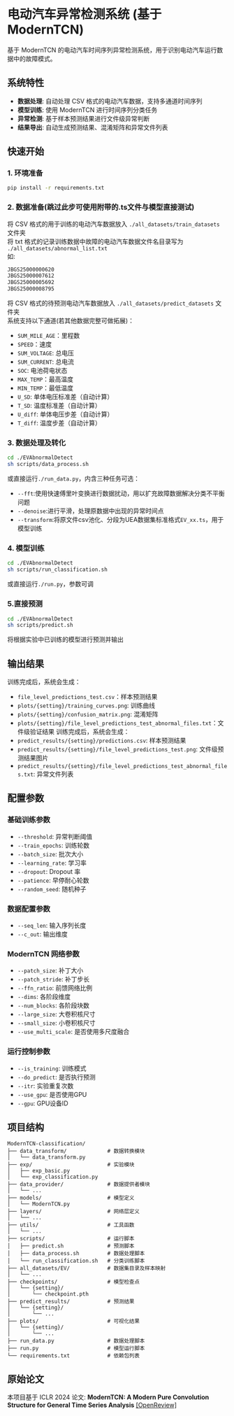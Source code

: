 # 电动汽车异常检测系统 (基于 ModernTCN)

基于 ModernTCN 的电动汽车时间序列异常检测系统，用于识别电动汽车运行数据中的故障模式。

## 系统特性

- **数据处理**: 自动处理 CSV 格式的电动汽车数据，支持多通道时间序列
- **模型训练**: 使用 ModernTCN 进行时间序列分类任务
- **异常检测**: 基于样本预测结果进行文件级异常判断
- **结果导出**: 自动生成预测结果、混淆矩阵和异常文件列表

## 快速开始

### 1. 环境准备
```bash
pip install -r requirements.txt
```

### 2. 数据准备(跳过此步可使用附带的.ts文件与模型直接测试)
将 CSV 格式的用于训练的电动汽车数据放入 `./all_datasets/train_datasets` 文件夹  
将 txt 格式的记录训练数据中故障的电动汽车数据文件名目录写为 `./all_datasets/abnormal_list.txt`  
如:
```bash
JBGS25000000620
JBGS25000007612
JBGS25000005692
JBGS25000008795
```
将 CSV 格式的待预测电动汽车数据放入 `./all_datasets/predict_datasets` 文件夹  
系统支持以下通道(若其他数据完整可做拓展)：
- `SUM_MILE_AGE`：里程数
- `SPEED`：速度
- `SUM_VOLTAGE`: 总电压
- `SUM_CURRENT`: 总电流  
- `SOC`: 电池荷电状态
- `MAX_TEMP`：最高温度
- `MIN_TEMP`：最低温度
- `U_SD`: 单体电压标准差（自动计算）
- `T_SD`: 温度标准差（自动计算）
- `U_diff`: 单体电压步差（自动计算）
- `T_diff`: 温度步差（自动计算）

### 3. 数据处理及转化
```bash
cd ./EVAbnormalDetect
sh scripts/data_process.sh
```
或直接运行`./run_data.py`，内含三种任务可选：  
- `--fft`:使用快速傅里叶变换进行数据扰动，用以扩充故障数据解决分类不平衡问题   
- `--denoise`:进行平滑，处理原数据中出现的异常时间点  
- `--transform`:将原文件csv池化、分段为UEA数据集标准格式`EV_xx.ts`，用于模型训练

### 4. 模型训练
```bash
cd ./EVAbnormalDetect
sh scripts/run_classification.sh
```
或直接运行`./run.py`，参数可调

### 5.直接预测
```bash
cd ./EVAbnormalDetect
sh scripts/predict.sh
```
将根据实验中已训练的模型进行预测并输出

## 输出结果

训练完成后，系统会生成：
- `file_level_predictions_test.csv`：样本预测结果
- `plots/{setting}/training_curves.png`: 训练曲线
- `plots/{setting}/confusion_matrix.png`: 混淆矩阵
- `plots/{setting}/file_level_predictions_test_abnormal_files.txt`：文件级验证结果 
训练完成后，系统会生成：  
- `predict_results/{setting}/predictions.csv`: 样本预测结果  
- `predict_results/{setting}/file_level_predictions_test.png`: 文件级预测结果图片
- `predict_results/{setting}/file_level_predictions_test_abnormal_files.txt`: 异常文件列表
## 配置参数

### 基础训练参数
- `--threshold`: 异常判断阈值
- `--train_epochs`: 训练轮数
- `--batch_size`: 批次大小
- `--learning_rate`: 学习率
- `--dropout`: Dropout 率
- `--patience`: 早停耐心轮数
- `--random_seed`: 随机种子

### 数据配置参数
- `--seq_len`: 输入序列长度
- `--c_out`: 输出维度

### ModernTCN 网络参数
- `--patch_size`: 补丁大小
- `--patch_stride`: 补丁步长
- `--ffn_ratio`: 前馈网络比例
- `--dims`: 各阶段维度
- `--num_blocks`: 各阶段块数
- `--large_size`: 大卷积核尺寸
- `--small_size`: 小卷积核尺寸
- `--use_multi_scale`: 是否使用多尺度融合

### 运行控制参数
- `--is_training`: 训练模式
- `--do_predict`: 是否执行预测
- `--itr`: 实验重复次数
- `--use_gpu`: 是否使用GPU
- `--gpu`: GPU设备ID

## 项目结构

```
ModernTCN-classification/
├── data_transform/             # 数据转换模块
│   └── data_transform.py
├── exp/                        # 实验模块
│   ├── exp_basic.py       
│   └── exp_classification.py  
├── data_provider/              # 数据提供者模块
│   └── ...
├── models/                     # 模型定义
│   └── ModernTCN.py       
├── layers/                     # 网络层定义
│   └── ...
├── utils/                      # 工具函数
│   └── ...
├── scripts/                    # 运行脚本
│   ├── predict.sh              # 预测脚本
│   ├── data_process.sh         # 数据处理脚本
│   └── run_classification.sh   # 分类训练脚本
├── all_datasets/EV/            # 数据集目录及样本映射
│   └── ...
├── checkpoints/                # 模型检查点
│   └── {setting}/
│       └── checkpoint.pth
├── predict_results/            # 预测结果
│   └── {setting}/
│       └── ...
├── plots/                      # 可视化结果
│   └── {setting}/
│       └── ...
├── run_data.py                 # 数据处理脚本
├── run.py                      # 模型运行脚本
└── requirements.txt            # 依赖包列表
```

## 原始论文

本项目基于 ICLR 2024 论文:
**ModernTCN: A Modern Pure Convolution Structure for General Time Series Analysis**
[[OpenReview]](https://openreview.net/forum?id=vpJMJerXHU)
